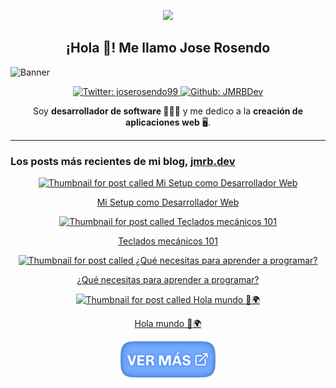<p align="center"><img src="https://www.jmrb.dev/icon-192.png" width="80" /></p>
<h2 align="center">¡Hola 👋! Me llamo Jose Rosendo</h1>

![Banner](https://www.jmrb.dev/_astro/thumbnail.bf1d7789_2eiI9N.webp)

<p align="center">
  <a href="https://twitter.com/joserosendo99" target="_blank">
    <img alt="Twitter: joserosendo99" src="https://img.shields.io/twitter/follow/joserosendo99.svg?style=social" />
  </a>
  <a href="https://github.com/JMRBDev" target="_blank">
    <img alt="Github: JMRBDev" src="https://img.shields.io/github/followers/JMRBDev?style=social" />
  </a>
</p>

<p align="center">Soy <strong>desarrollador de software 🧑🏻‍💻</strong> y me dedico a la <strong>creación de aplicaciones web</strong> 🖥️.</p>

<hr />

### Los posts más recientes de mi blog, [jmrb.dev](https://www.jmrb.dev)
<!-- BLOGPOSTS:START -->

<a href="https://www.jmrb.dev/blog/mi-setup-como-desarrollador-web" target="_blank">
  <p align="center">
    <img width='50%' src='https://www.jmrb.dev/assets/_posts/mi-setup-como-desarrollador-web/thumbnail.jpg' alt='Thumbnail for post called Mi Setup como Desarrollador Web' />
  </p>
  <p align="center">Mi Setup como Desarrollador Web</p>
</a>

<a href="https://www.jmrb.dev/blog/teclados-mecanicos-101" target="_blank">
  <p align="center">
    <img width='50%' src='https://www.jmrb.dev/assets/_posts/teclados-mecanicos-101/thumbnail.jpg' alt='Thumbnail for post called Teclados mecánicos 101' />
  </p>
  <p align="center">Teclados mecánicos 101</p>
</a>

<a href="https://www.jmrb.dev/blog/que-necesitas-para-aprender-a-programar" target="_blank">
  <p align="center">
    <img width='50%' src='https://www.jmrb.dev/assets/_posts/que-necesitas-para-aprender-a-programar/thumbnail.jpg' alt='Thumbnail for post called ¿Qué necesitas para aprender a programar?' />
  </p>
  <p align="center">¿Qué necesitas para aprender a programar?</p>
</a>

<a href="https://www.jmrb.dev/blog/hola-mundo" target="_blank">
  <p align="center">
    <img width='50%' src='https://www.jmrb.dev/assets/_posts/hola-mundo/thumbnail.jpg' alt='Thumbnail for post called Hola mundo 👋🌍' />
  </p>
  <p align="center">Hola mundo 👋🌍</p>
</a>
<!-- BLOGPOSTS:END -->

<p align="center">
    <a href="https://www.jmrb.dev/blog" target="_blank">
        <img src="./assets/images/see-more.png" width="30%" alt="Enlace que redirige a jmrb.dev/blog" />
    </a>
</p>
